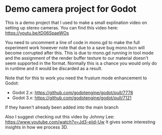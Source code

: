 # Demo camera project for Godot
This is a demo project that I used to make a small explination video on setting up stereo cameras.
You can find this video here:
https://youtu.be/tD06SpaeWOs

You need to uncomment a line of code in mono.gd to make the full experiment work however note that due to a save bug mono.tscn will become corrupted after this. This is due to mono.gd running in tool mode and the assignment of the render buffer texture to our material doesn't seem supported in the format. Normally this is a chance you would only do in runtime and it would be discarded as a result.

Note that for this to work you need the frustum mode enhancement to Godot:
- Godot 2.x: https://github.com/godotengine/godot/pull/7778
- Godot 3.x: https://github.com/godotengine/godot/pull/7121

If they haven't already been added into the main branch

Also I suggest checking out this video by Johnny Lee:
https://www.youtube.com/watch?v=Jd3-eiid-Uw
It gives some interesting insights in how we process 3D.
